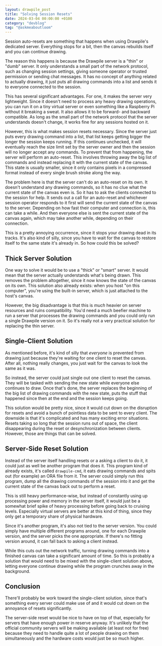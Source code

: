 ```yaml
---
layout: drawpile_post
title: "Solving Session Resets"
date: 2024-03-04 00:00:00 +0100
category: "devblog"
tag: "@askmeaboutloom"
---
```


Session auto-resets are something that happens when using Drawpile's dedicated server. Everything stops for a bit, then the canvas rebuilds itself and you can continue drawing.

The reason this happens is because the Drawpile server is a "thin" or "dumb" server. It only understands a small part of the network protocol, such as changing session settings, giving someone operator or trusted permission or sending chat messages. It has no concept of anything related to actually drawing, it just puts all drawing commands into a list and sends it to everyone connected to the session.

This has several significant advantages. For one, it makes the server very lightweight. Since it doesn't need to process any heavy drawing operations, you can run it on a tiny virtual server or even something like a Raspberry Pi without it breaking a sweat. It also allows it to be forward- and backward compatible. As long as the small part of the network protocol that the server understands doesn't change, it works fine for any sessions hosted on it.

However, this is what makes session resets necessary. Since the server just puts every drawing command into a list, that list keeps getting bigger the longer the session keeps running. If this continues unchecked, it will eventually reach the size limit set by the server owner and then the session will no longer accept any commands. To prevent that from happening, the server will perform an auto-reset. This involves throwing away the big list of commands and instead replacing it with the current state of the canvas. This state is usually smaller, since it only contains pixels in a compressed format instead of every single brush stroke along the way.

The problem here is that the server can't do an auto-reset on its own. It doesn't understand any drawing commands, so it has no clue what the current state of the canvas even is. So it has to ask the clients connected to the session for help. It sends out a call for an auto-reset and whichever session operator responds to it first will send the current state of the canvas to the server. Depending on how fast their computer and connection is, this can take a while. And then everyone else is sent the current state of the canvas again, which may take another while, depending on their connection.

This is a pretty annoying occurrence, since it stops your drawing dead in its tracks. It's also kind of silly, since you have to wait for the canvas to restore itself to the same state it's already in. So how could this be solved?

## Thick Server Solution

One way to solve it would be to use a "thick" or "smart" server. It would mean that the server actually understands what's being drawn. This removes the problem altogether, since it now knows the state of the canvas on its own. This solution also already exists: when you host "on this computer", you're using the built-in server, which is just attached to the host's canvas.

However, the big disadvantage is that this is *much* heavier on server resources and ruins compatibility. You'd need a much beefier machine to run a server that processes the drawing commands and you could only run a single Drawpile version on it. So it's really not a very practical solution for replacing the thin server.

## Single-Client Solution

As mentioned before, it's kind of silly that *everyone* is prevented from drawing just because they're waiting for one client to reset the canvas. After all, nothing really changes, you just wait for the canvas to look the same as it was.

So instead, the server could just single out one client to reset the canvas. They will be tasked with sending the new state while everyone else continues to draw. Once that's done, the server replaces the beginning of the big list of drawing commands with the new state, puts the stuff that happened since then at the end and the session keeps going.

This solution would be pretty nice, since it would cut down on the disruption for resets and avoid a bunch of pointless data to be sent to every client. The downside is that it's complicated and has many exciting error situations. Resets taking so long that the session runs out of space, the client disappearing during the reset or desynchronization between clients. However, those are things that can be solved.

## Server-Side Reset Solution

Instead of the server itself handling resets or a asking a client to do it, it could just as well be another program that does it. This program kind of already exists, it's called `drawpile-cmd`, it eats drawing commands and spits out (for example) an ORA file from it. The server could simply run this program, dump all the drawing commands of the session into it and get the current state of the canvas back out to perform a reset.

This is still heavy performance-wise, but instead of constantly using up processing power and memory in the server itself, it would just be a somewhat brief spike of heavy processing before going back to cruising levels. Especially virtual servers are better at this kind of thing, since they only get a temporary share of physical hardware.

Since it's another program, it's also not tied to the server version. You could simply have multiple different programs around, one for each Drawpile version, and the server picks the one appropriate. If there's no fitting version around, it can fall back to asking a client instead.

While this cuts out the network traffic, turning drawing commands into a finished canvas can take a significant amount of time. So this is probably a solution that would need to be mixed with the single-client solution above, letting everyone continue drawing while the program crunches away in the background.

## Conclusion

There'll probably be work toward the single-client solution, since that's something every server could make use of and it would cut down on the annoyance of resets significantly.

The server-side reset would be nice to have on top of that, especially for servers that have enough power in reserve anyway. It's unlikely that the official community servers will be making available (at least not for free) because they need to handle quite a lot of people drawing on them simultaneously and the hardware costs would just be so much higher.
